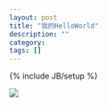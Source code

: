 ```yaml
---
layout: post
title: "我的HelloWorld"
description: ""
category: 
tags: []
---
```

{% include JB/setup %}

  ![](/assets/images/1.1.cmd.png?raw=true)